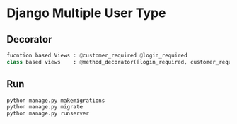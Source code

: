 # Django Multiple User Type



## Decorator
```python
fucntion based Views : @customer_required @login_required
class based views    : @method_decorator([login_required, customer_required], name='dispatch')
```


## Run

```python
python manage.py makemigrations
python manage.py migrate
python manage.py runserver
```